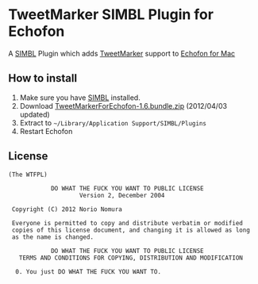 TweetMarker SIMBL Plugin for Echofon
====================================
A [SIMBL](http://www.culater.net/software/SIMBL/SIMBL.php) Plugin which adds [TweetMarker](http://tweetmarker.net/) support to [Echofon for Mac](http://www.echofon.com/twitter/mac)

How to install
--------------
1. Make sure you have [SIMBL](http://www.culater.net/software/SIMBL/SIMBL.php) installed.
2. Download [TweetMarkerForEchofon-1.6.bundle.zip](http://github.com/downloads/norio-nomura/TweetMarkerForEchofon/TweetMarkerForEchofon-1.6.bundle.zip) (2012/04/03 updated)
3. Extract to `~/Library/Application Support/SIMBL/Plugins`
4. Restart Echofon

License
-------
	(The WTFPL)
	
	            DO WHAT THE FUCK YOU WANT TO PUBLIC LICENSE
	                    Version 2, December 2004
	
	 Copyright (C) 2012 Norio Nomura
	
	 Everyone is permitted to copy and distribute verbatim or modified
	 copies of this license document, and changing it is allowed as long
	 as the name is changed.
	
	            DO WHAT THE FUCK YOU WANT TO PUBLIC LICENSE
	   TERMS AND CONDITIONS FOR COPYING, DISTRIBUTION AND MODIFICATION
	
	  0. You just DO WHAT THE FUCK YOU WANT TO.
